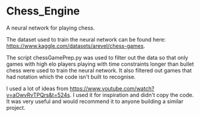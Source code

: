 # Chess_Engine
A neural network for playing chess.

The dataset used to train the neural network can be found here: https://www.kaggle.com/datasets/arevel/chess-games.

The script chessGamePrep.py was used to filter out the data so that only games with high elo players playing with time constraints longer than bullet chess were used to train the neural network. It also filtered out games that had notation which the code isn't built to recognise.

I used a lot of ideas from https://www.youtube.com/watch?v=aOwvRvTPQrs&t=524s. I used it for inspiration and didn't copy the code. It was very useful and would recommend it to anyone building a similar project.
